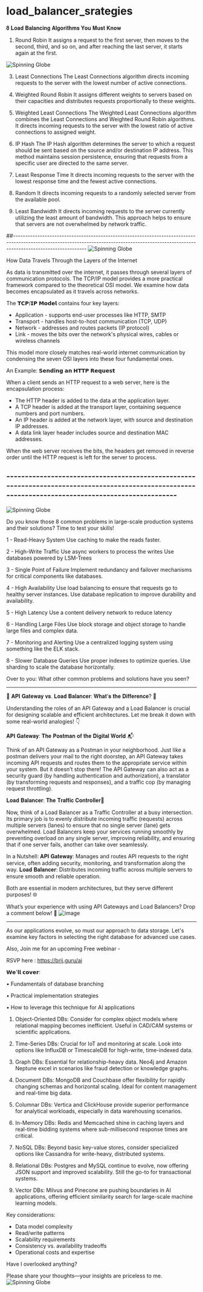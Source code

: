 # load_balancer_srategies


𝟖 𝐋𝐨𝐚𝐝 𝐁𝐚𝐥𝐚𝐧𝐜𝐢𝐧𝐠 𝐀𝐥𝐠𝐨𝐫𝐢𝐭𝐡𝐦𝐬 𝐘𝐨𝐮 𝐌𝐮𝐬𝐭 𝐊𝐧𝐨𝐰

1. Round Robin
It assigns a request to the first server, then moves to the second, third, and so on, and after reaching the last server, it starts again at the first.

![Spinning Globe](https://github.com/ouminaElHassane/load_balancer_srategies/blob/master/1723367376171.gif)

3. Least Connections
The Least Connections algorithm directs incoming requests to the server with the lowest number of active connections. 

4. Weighted Round Robin
It assigns different weights to servers based on their capacities and distributes requests proportionally to these weights.

5. Weighted Least Connections
The Weighted Least Connections algorithm combines the Least Connections and Weighted Round Robin algorithms. It directs incoming requests to the server with the lowest ratio of active connections to assigned weight.

6. IP Hash
The IP Hash algorithm determines the server to which a request should be sent based on the source and/or destination IP address. This method maintains session persistence, ensuring that requests from a specific user are directed to the same server.

7. Least Response Time
It directs incoming requests to the server with the lowest response time and the fewest active connections.

8. Random
It directs incoming requests to a randomly selected server from the available pool.

9. Least Bandwidth
It directs incoming requests to the server currently utilizing the least amount of bandwidth. This approach helps to ensure that servers are not overwhelmed by network traffic.


##------------------------------------------------------------------------------------------------------------------------------------------------------------------------------------------
![Spinning Globe](https://github.com/user-attachments/assets/55f2d9f6-e353-4e70-9105-204747aea685)

How Data Travels Through the Layers of the Internet

As data is transmitted over the internet, it passes through several layers of communication protocols. The TCP/IP model provides a more practical framework compared to the theoretical OSI model. We examine how data becomes encapsulated as it travels across networks.

The 𝗧𝗖𝗣/𝗜𝗣 𝗠𝗼𝗱𝗲𝗹 contains four key layers:

- Application - supports end-user processes like HTTP, SMTP
- Transport - handles host-to-host communication (TCP, UDP)
- Network - addresses and routes packets (IP protocol)
- Link - moves the bits over the network's physical wires, cables or wireless channels

This model more closely matches real-world internet communication by condensing the seven OSI layers into these four fundamental ones.

An Example: 𝗦𝗲𝗻𝗱𝗶𝗻𝗴 𝗮𝗻 𝗛𝗧𝗧𝗣 𝗥𝗲𝗾𝘂𝗲𝘀𝘁

When a client sends an HTTP request to a web server, here is the encapsulation process:

- The HTTP header is added to the data at the application layer.
- A TCP header is added at the transport layer, containing sequence numbers and port numbers.
- An IP header is added at the network layer, with source and destination IP addresses.
- A data link layer header includes source and destination MAC addresses.

When the web server receives the bits, the headers get removed in reverse order until the HTTP request is left for the server to process.

## ----------------------------------------------------------------------------------------------------------------------------------------------------
![Spinning Globe](https://github.com/ouminaElHassane/load_balancer_srategies/blob/master/1722872735081.gif)


Do you know those 8 common problems in large-scale production systems and their solutions? Time to test your skills! 
 
1 - Read-Heavy System 
Use caching to make the reads faster. 
 
2 - High-Write Traffic 
Use async workers to process the writes 
Use databases powered by LSM-Trees 
 
3 - Single Point of Failure 
Implement redundancy and failover mechanisms for critical components like databases. 
 
4 - High Availability 
Use load balancing to ensure that requests go to healthy server instances. 
Use database replication to improve durability and availability. 
 
5 - High Latency 
Use a content delivery network to reduce latency 
 
6 - Handling Large Files 
Use block storage and object storage to handle large files and complex data. 
 
7 - Monitoring and Alerting 
Use a centralized logging system using something like the ELK stack. 
 
8 - Slower Database Queries 
Use proper indexes to optimize queries. 
Use sharding to scale the database horizontally. 
 
Over to you: What other common problems and solutions have you seen? 

--------------------------------------------------------------------------------------
🚀 𝐀𝐏𝐈 𝐆𝐚𝐭𝐞𝐰𝐚𝐲 𝐯𝐬. 𝐋𝐨𝐚𝐝 𝐁𝐚𝐥𝐚𝐧𝐜𝐞𝐫: 𝐖𝐡𝐚𝐭'𝐬 𝐭𝐡𝐞 𝐃𝐢𝐟𝐟𝐞𝐫𝐞𝐧𝐜𝐞? 🚀

Understanding the roles of an API Gateway and a Load Balancer is crucial for designing scalable and efficient architectures. Let me break it down with some real-world analogies! 👇

𝐀𝐏𝐈 𝐆𝐚𝐭𝐞𝐰𝐚𝐲: 𝐓𝐡𝐞 𝐏𝐨𝐬𝐭𝐦𝐚𝐧 𝐨𝐟 𝐭𝐡𝐞 𝐃𝐢𝐠𝐢𝐭𝐚𝐥 𝐖𝐨𝐫𝐥𝐝  📬

Think of an API Gateway as a Postman in your neighborhood. Just like a postman delivers your mail to the right doorstep, an API Gateway takes incoming API requests and routes them to the appropriate service within your system.
But it doesn’t stop there! The API Gateway can also act as a security guard (by handling authentication and authorization), a translator (by transforming requests and responses), and a traffic cop (by managing request throttling).

𝐋𝐨𝐚𝐝 𝐁𝐚𝐥𝐚𝐧𝐜𝐞𝐫: 𝐓𝐡𝐞 𝐓𝐫𝐚𝐟𝐟𝐢𝐜 𝐂𝐨𝐧𝐭𝐫𝐨𝐥𝐥𝐞𝐫🚦

Now, think of a Load Balancer as a Traffic Controller at a busy intersection. Its primary job is to evenly distribute incoming traffic (requests) across multiple servers (lanes) to ensure that no single server (lane) gets overwhelmed.
Load Balancers keep your services running smoothly by preventing overload on any single server, improving reliability, and ensuring that if one server fails, another can take over seamlessly.

In a Nutshell:
𝐀𝐏𝐈 𝐆𝐚𝐭𝐞𝐰𝐚𝐲: Manages and routes API requests to the right service, often adding security, monitoring, and transformation along the way.
𝐋𝐨𝐚𝐝 𝐁𝐚𝐥𝐚𝐧𝐜𝐞𝐫: Distributes incoming traffic across multiple servers to ensure smooth and reliable operation.

Both are essential in modern architectures, but they serve different purposes! 🌐

What’s your experience with using API Gateways and Load Balancers? Drop a comment below! 💬
![image](https://github.com/user-attachments/assets/0ef32313-b67a-4beb-9c17-98cedcda7034)

------------------------------------------------------------------------------------------------------------
As our applications evolve, so must our approach to data storage. Let's examine key factors in selecting the right database for advanced use cases.

Also, Join me for an upcoming Free webinar -

RSVP here : https://brij.guru/ai

𝗪𝗲'𝗹𝗹 𝗰𝗼𝘃𝗲𝗿:

• Fundamentals of database branching
 
• Practical implementation strategies
 
• How to leverage this technique for AI applications

1. Object-Oriented DBs: Consider for complex object models where relational mapping becomes inefficient. Useful in CAD/CAM systems or scientific applications.

2. Time-Series DBs: Crucial for IoT and monitoring at scale. Look into options like InfluxDB or TimescaleDB for high-write, time-indexed data.

3. Graph DBs: Essential for relationship-heavy data. Neo4j and Amazon Neptune excel in scenarios like fraud detection or knowledge graphs.

4. Document DBs: MongoDB and Couchbase offer flexibility for rapidly changing schemas and horizontal scaling. Ideal for content management and real-time big data.

5. Columnar DBs: Vertica and ClickHouse provide superior performance for analytical workloads, especially in data warehousing scenarios.

6. In-Memory DBs: Redis and Memcached shine in caching layers and real-time bidding systems where sub-millisecond response times are critical.

7. NoSQL DBs: Beyond basic key-value stores, consider specialized options like Cassandra for write-heavy, distributed systems.

8. Relational DBs: Postgres and MySQL continue to evolve, now offering JSON support and improved scalability. Still the go-to for transactional systems.

9. Vector DBs: Milvus and Pinecone are pushing boundaries in AI applications, offering efficient similarity search for large-scale machine learning models.

Key considerations:
- Data model complexity
- Read/write patterns
- Scalability requirements
- Consistency vs. availability tradeoffs
- Operational costs and expertise

Have I overlooked anything? 

Please share your thoughts—your insights are priceless to me.
![Spinning Globe](https://github.com/user-attachments/assets/6ba28c30-c3e7-4f10-a23f-6e8f7cd30e15)


